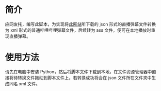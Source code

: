 # 简介
应网友托，编写此脚本，为实现将[此网站](https://matsuri.icu/)所下载的 json 形式的直播弹幕文件转换为 xml 形式的普通哔哩哔哩弹幕文件，后续转为 ass 文件，便可在本地播放时重现直播弹幕。
# 使用方法
请先在电脑中安装 Python，然后将脚本文件下载到本地，在文件资源管理器中直接将待转换文件拖动到脚本文件上，若转换成功将会在 json 文件所在文件夹中生成同名 xml 文件。
